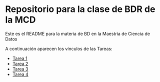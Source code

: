 # Repositorio para la clase de BDR de la MCD
Este es el README para la materia de BD en la Maestría de Ciencia de Datos

A continuación aparecen los vínculos de las Tareas:
* [Tarea 1](clase1/tarea_1.md)
* [Tarea 2](clase2/tarea_2.md)
* [Tarea 3](clase3/tarea_3.md)
* [Tarea 4](clase4/tarea_4.sql)
